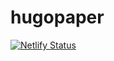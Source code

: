 # hugopaper
[![Netlify Status](https://api.netlify.com/api/v1/badges/08063130-eb2b-449e-a3ce-794b6a27f7ef/deploy-status)](https://app.netlify.com/sites/jolly-engelbart-c15598/deploys)
